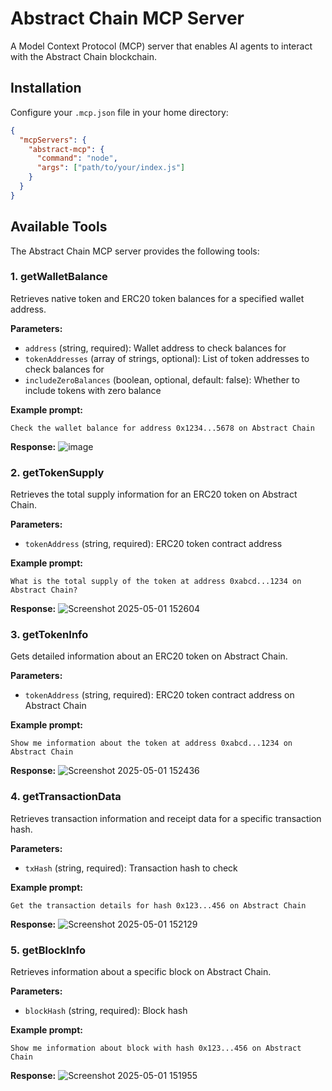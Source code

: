 # Abstract Chain MCP Server
A Model Context Protocol (MCP) server that enables AI agents to interact with the Abstract Chain blockchain.


## Installation
Configure your `.mcp.json` file in your home directory:
   ```json
   {
     "mcpServers": {
       "abstract-mcp": {
         "command": "node",
         "args": ["path/to/your/index.js"]
       }
     }
   }
   ```

## Available Tools
The Abstract Chain MCP server provides the following tools:

### 1. getWalletBalance
Retrieves native token and ERC20 token balances for a specified wallet address.

**Parameters:**
- `address` (string, required): Wallet address to check balances for
- `tokenAddresses` (array of strings, optional): List of token addresses to check balances for
- `includeZeroBalances` (boolean, optional, default: false): Whether to include tokens with zero balance

**Example prompt:**
```
Check the wallet balance for address 0x1234...5678 on Abstract Chain
```

**Response:**
![image](https://github.com/user-attachments/assets/c5c6a830-4b7d-4315-a9da-d6c0f99d5569)


### 2. getTokenSupply
Retrieves the total supply information for an ERC20 token on Abstract Chain.

**Parameters:**
- `tokenAddress` (string, required): ERC20 token contract address

**Example prompt:**
```
What is the total supply of the token at address 0xabcd...1234 on Abstract Chain?
```

**Response:**
![Screenshot 2025-05-01 152604](https://github.com/user-attachments/assets/e3baa25c-87f4-436a-adc8-bd2c4cf3c80c)


### 3. getTokenInfo
Gets detailed information about an ERC20 token on Abstract Chain.

**Parameters:**
- `tokenAddress` (string, required): ERC20 token contract address on Abstract Chain

**Example prompt:**
```
Show me information about the token at address 0xabcd...1234 on Abstract Chain
```

**Response:**
![Screenshot 2025-05-01 152436](https://github.com/user-attachments/assets/1883722e-d50f-410b-b262-016d39bc5958)


### 4. getTransactionData
Retrieves transaction information and receipt data for a specific transaction hash.

**Parameters:**
- `txHash` (string, required): Transaction hash to check

**Example prompt:**
```
Get the transaction details for hash 0x123...456 on Abstract Chain
```

**Response:**
![Screenshot 2025-05-01 152129](https://github.com/user-attachments/assets/41a191e3-6e82-411f-87c6-42b86a35a863)


### 5. getBlockInfo
Retrieves information about a specific block on Abstract Chain.

**Parameters:**
- `blockHash` (string, required): Block hash

**Example prompt:**
```
Show me information about block with hash 0x123...456 on Abstract Chain
```

**Response:**
![Screenshot 2025-05-01 151955](https://github.com/user-attachments/assets/ecb2832f-2bc5-4ade-aa29-67e53707cd4e)

